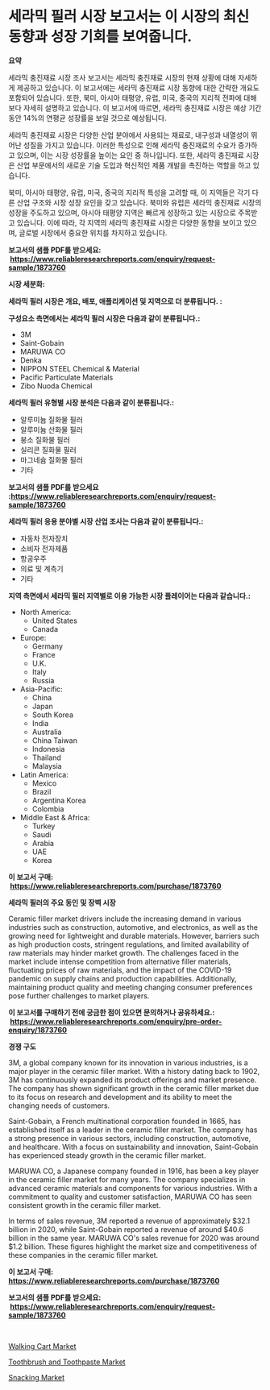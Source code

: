 <p><h1>세라믹 필러 시장 보고서는 이 시장의 최신 동향과 성장 기회를 보여줍니다.</h1></p><p><strong>요약</strong></p>
<p><p>세라믹 충진재료 시장 조사 보고서는 세라믹 충진재료 시장의 현재 상황에 대해 자세하게 제공하고 있습니다. 이 보고서에는 세라믹 충진재료 시장 동향에 대한 간략한 개요도 포함되어 있습니다. 또한, 북미, 아시아 태평양, 유럽, 미국, 중국의 지리적 전파에 대해 보다 자세히 설명하고 있습니다. 이 보고서에 따르면, 세라믹 충진재료 시장은 예상 기간 동안 14%의 연평균 성장률을 보일 것으로 예상됩니다. </p><p>세라믹 충진재료 시장은 다양한 산업 분야에서 사용되는 재료로, 내구성과 내열성이 뛰어난 성질을 가지고 있습니다. 이러한 특성으로 인해 세라믹 충진재료의 수요가 증가하고 있으며, 이는 시장 성장률을 높이는 요인 중 하나입니다. 또한, 세라믹 충진재료 시장은 산업 부문에서의 새로운 기술 도입과 혁신적인 제품 개발을 촉진하는 역할을 하고 있습니다.</p><p>북미, 아시아 태평양, 유럽, 미국, 중국의 지리적 특성을 고려할 때, 이 지역들은 각기 다른 산업 구조와 시장 성장 요인을 갖고 있습니다. 북미와 유럽은 세라믹 충진재료 시장의 성장을 주도하고 있으며, 아시아 태평양 지역은 빠르게 성장하고 있는 시장으로 주목받고 있습니다. 이에 따라, 각 지역의 세라믹 충진재료 시장은 다양한 동향을 보이고 있으며, 글로벌 시장에서 중요한 위치를 차지하고 있습니다.</p></p>
<p><strong>보고서의 샘플 PDF를 받으세요: &nbsp;<a href="https://www.reliableresearchreports.com/enquiry/request-sample/1873760">https://www.reliableresearchreports.com/enquiry/request-sample/1873760</a></strong></p>
<p><strong>시장 세분화:</strong></p>
<p><strong> 세라믹 필러 시장은 개요, 배포, 애플리케이션 및 지역으로 더 분류됩니다. :</strong></p>
<p><strong>구성요소 측면에서는 세라믹 필러 시장은 다음과 같이 분류됩니다.:</strong></p>
<p><ul><li>3M</li><li>Saint-Gobain</li><li>MARUWA CO</li><li>Denka</li><li>NIPPON STEEL Chemical & Material</li><li>Pacific Particulate Materials</li><li>Zibo Nuoda Chemical</li></ul></p>
<p><strong> 세라믹 필러 유형별 시장 분석은 다음과 같이 분류됩니다.:</strong></p>
<p><ul><li>알루미늄 질화물 필러</li><li>알루미늄 산화물 필러</li><li>붕소 질화물 필러</li><li>실리콘 질화물 필러</li><li>마그네슘 질화물 필러</li><li>기타</li></ul></p>
<p><strong>보고서의 샘플 PDF를 받으세요 :<a href="https://www.reliableresearchreports.com/enquiry/request-sample/1873760">https://www.reliableresearchreports.com/enquiry/request-sample/1873760</a></strong></p>
<p><strong> 세라믹 필러 응용 분야별 시장 산업 조사는 다음과 같이 분류됩니다.:</strong></p>
<p><ul><li>자동차 전자장치</li><li>소비자 전자제품</li><li>항공우주</li><li>의료 및 계측기</li><li>기타</li></ul></p>
<p><strong>지역 측면에서 세라믹 필러 지역별로 이용 가능한 시장 플레이어는 다음과 같습니다.:</strong></p>
<p><ul>
    <li>
        North America:
        <ul>
            <li>United States</li>
            <li>Canada</li>
        </ul>
    </li>
    <li>
        Europe:
        <ul>
            <li>Germany</li>
            <li>France</li>
            <li>U.K.</li>
            <li>Italy</li>
            <li>Russia</li>
        </ul>
    </li>
    <li>
        Asia-Pacific:
        <ul>
            <li>China</li>
            <li>Japan</li>
            <li>South Korea</li>
            <li>India</li>
            <li>Australia</li>
            <li>China Taiwan</li>
            <li>Indonesia</li>
            <li>Thailand</li>
            <li>Malaysia</li>
        </ul>
    </li>
    <li>
        Latin America:
        <ul>
            <li>Mexico</li>
            <li>Brazil</li>
            <li>Argentina Korea</li>
            <li>Colombia</li>
        </ul>
    </li>
    <li>
        Middle East & Africa:
        <ul>
            <li>Turkey</li>
            <li>Saudi</li>
            <li>Arabia</li>
            <li>UAE</li>
            <li>Korea</li>
        </ul>
    </li>
    </ul></p>
<p><strong>이 보고서 구매: &nbsp;<a href="https://www.reliableresearchreports.com/purchase/1873760">https://www.reliableresearchreports.com/purchase/1873760</a></strong></p>
<p><strong>세라믹 필러의 주요 동인 및 장벽 시장</strong></p>
<p><p>Ceramic filler market drivers include the increasing demand in various industries such as construction, automotive, and electronics, as well as the growing need for lightweight and durable materials. However, barriers such as high production costs, stringent regulations, and limited availability of raw materials may hinder market growth. The challenges faced in the market include intense competition from alternative filler materials, fluctuating prices of raw materials, and the impact of the COVID-19 pandemic on supply chains and production capabilities. Additionally, maintaining product quality and meeting changing consumer preferences pose further challenges to market players.</p></p>
<p><strong>이 보고서를 구매하기 전에 궁금한 점이 있으면 문의하거나 공유하세요.: &nbsp;<a href="https://www.reliableresearchreports.com/enquiry/pre-order-enquiry/1873760">https://www.reliableresearchreports.com/enquiry/pre-order-enquiry/1873760</a></strong></p>
<p><strong>경쟁 구도</strong></p>
<p><p>3M, a global company known for its innovation in various industries, is a major player in the ceramic filler market. With a history dating back to 1902, 3M has continuously expanded its product offerings and market presence. The company has shown significant growth in the ceramic filler market due to its focus on research and development and its ability to meet the changing needs of customers.</p><p>Saint-Gobain, a French multinational corporation founded in 1665, has established itself as a leader in the ceramic filler market. The company has a strong presence in various sectors, including construction, automotive, and healthcare. With a focus on sustainability and innovation, Saint-Gobain has experienced steady growth in the ceramic filler market.</p><p>MARUWA CO, a Japanese company founded in 1916, has been a key player in the ceramic filler market for many years. The company specializes in advanced ceramic materials and components for various industries. With a commitment to quality and customer satisfaction, MARUWA CO has seen consistent growth in the ceramic filler market.</p><p>In terms of sales revenue, 3M reported a revenue of approximately $32.1 billion in 2020, while Saint-Gobain reported a revenue of around $40.6 billion in the same year. MARUWA CO's sales revenue for 2020 was around $1.2 billion. These figures highlight the market size and competitiveness of these companies in the ceramic filler market.</p></p>
<p><strong>이 보고서 구매: &nbsp; <a href="https://www.reliableresearchreports.com/purchase/1873760">https://www.reliableresearchreports.com/purchase/1873760</a></strong></p>
<p><strong>보고서의 샘플 PDF를 받으세요: &nbsp;<a href="https://www.reliableresearchreports.com/enquiry/request-sample/1873760">https://www.reliableresearchreports.com/enquiry/request-sample/1873760</a></strong><strong></strong></p>
<p>&nbsp;</p>
<p><p><a href="https://github.com/joannagoyvaerts/Market-Research-Report-List-1/blob/main/walking-cart-market.md">Walking Cart Market</a></p><p><a href="https://github.com/lubmix/Market-Research-Report-List-1/blob/main/toothbrush-and-toothpaste-market.md">Toothbrush and Toothpaste Market</a></p><p><a href="https://github.com/Hazelklievgspy6vdcsmu106w/Market-Research-Report-List-1/blob/main/snacking-market.md">Snacking Market</a></p></p>